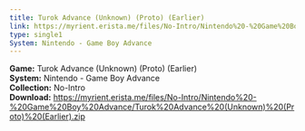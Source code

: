 ```yaml
---
title: Turok Advance (Unknown) (Proto) (Earlier)
link: https://myrient.erista.me/files/No-Intro/Nintendo%20-%20Game%20Boy%20Advance/Turok%20Advance%20(Unknown)%20(Proto)%20(Earlier).zip
type: single1
System: Nintendo - Game Boy Advance
---
```

<b>Game:</b> Turok Advance (Unknown) (Proto) (Earlier)<br>
<b>System:</b> Nintendo - Game Boy Advance<br>
<b>Collection:</b> No-Intro<br>
<b>Download:</b> https://myrient.erista.me/files/No-Intro/Nintendo%20-%20Game%20Boy%20Advance/Turok%20Advance%20(Unknown)%20(Proto)%20(Earlier).zip